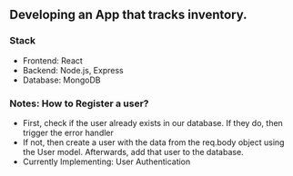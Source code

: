 ## Developing an App that tracks inventory.

### Stack
- Frontend: React
- Backend: Node.js, Express
- Database: MongoDB

### Notes: How to Register a user?
- First, check if the user already exists in our database. If they do, then trigger the error handler
- If not, then create a user with the data from the req.body object using the User model. Afterwards, add that user to the database.
- Currently Implementing: User Authentication